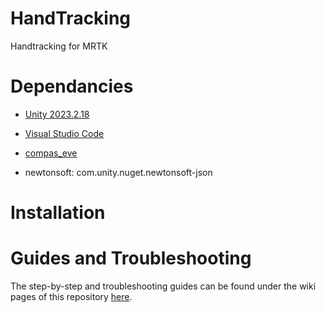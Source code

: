 # HandTracking
Handtracking for MRTK

# Dependancies
   - [Unity 2023.2.18](https://unity.com/releases/editor/whats-new/2023.2.18#notes)
     
   - [Visual Studio Code](https://code.visualstudio.com/)
   
   - [compas_eve](https://github.com/compas-dev/compas_eve)
   
   - newtonsoft: com.unity.nuget.newtonsoft-json

# Installation

# Guides and Troubleshooting
The step-by-step and troubleshooting guides can be found under the wiki pages of this repository [here](https://github.com/HUMA-LabforAdvancedTechnologyinArch/HandTracking/wiki).
